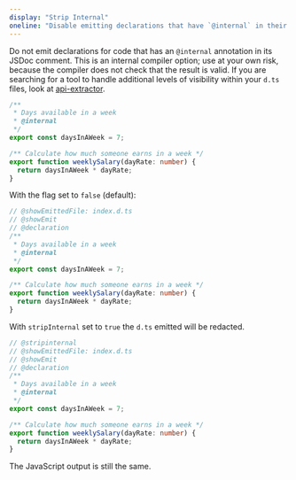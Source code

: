 ```yaml
---
display: "Strip Internal"
oneline: "Disable emitting declarations that have `@internal` in their JSDoc comments."
---
```


Do not emit declarations for code that has an `@internal` annotation in its JSDoc comment.
This is an internal compiler option; use at your own risk, because the compiler does not check that the result is valid.
If you are searching for a tool to handle additional levels of visibility within your `d.ts` files, look at [api-extractor](https://api-extractor.com).

```ts twoslash
/**
 * Days available in a week
 * @internal
 */
export const daysInAWeek = 7;

/** Calculate how much someone earns in a week */
export function weeklySalary(dayRate: number) {
  return daysInAWeek * dayRate;
}
```

With the flag set to `false` (default):

```ts twoslash
// @showEmittedFile: index.d.ts
// @showEmit
// @declaration
/**
 * Days available in a week
 * @internal
 */
export const daysInAWeek = 7;

/** Calculate how much someone earns in a week */
export function weeklySalary(dayRate: number) {
  return daysInAWeek * dayRate;
}
```

With `stripInternal` set to `true` the `d.ts` emitted will be redacted.

```ts twoslash
// @stripinternal
// @showEmittedFile: index.d.ts
// @showEmit
// @declaration
/**
 * Days available in a week
 * @internal
 */
export const daysInAWeek = 7;

/** Calculate how much someone earns in a week */
export function weeklySalary(dayRate: number) {
  return daysInAWeek * dayRate;
}
```

The JavaScript output is still the same.
